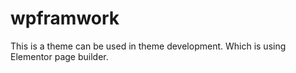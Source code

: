 # wpframwork
This is a theme can be used in theme development. Which is using Elementor page builder.
